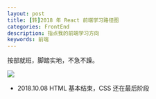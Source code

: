 ```yaml
---
layout: post
title: [转]2018 年 React 前端学习路径图
categories: FrontEnd
description: 指点我的前端学习方向
keywords: 前端
---
```


按部就班，脚踏实地，不急不躁。

![](http://oqg4nua5z.bkt.clouddn.com/blog/roadmap.png)

- 2018.10.08 HTML 基本结束，CSS 还在最后阶段
